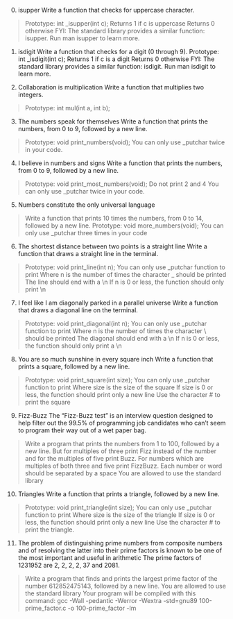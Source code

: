 0. isupper  Write a function that checks for uppercase character.
>Prototype: int _isupper(int c);
>Returns 1 if c is uppercase
>Returns 0 otherwise
>FYI: The standard library provides a similar function: isupper. Run man isupper to learn more.

1. isdigit Write a function that checks for a digit (0 through 9).
Prototype: int _isdigit(int c);
Returns 1 if c is a digit
Returns 0 otherwise
FYI: The standard library provides a similar function: isdigit. Run man isdigit to learn more.

2. Collaboration is multiplication Write a function that multiplies two integers.
>Prototype: int mul(int a, int b);

3. The numbers speak for themselves Write a function that prints the numbers, from 0 to 9, followed by a new line.
>Prototype: void print_numbers(void);
>You can only use _putchar twice in your code.

4. I believe in numbers and signs Write a function that prints the numbers, from 0 to 9, followed by a new line.
>Prototype: void print_most_numbers(void);
>Do not print 2 and 4
>You can only use _putchar twice in your code.

5. Numbers constitute the only universal language
>Write a function that prints 10 times the numbers, from 0 to 14, followed by a new line.
>Prototype: void more_numbers(void);
>You can only use _putchar three times in your code

6. The shortest distance between two points is a straight line Write a function that draws a straight line in the terminal.
>Prototype: void print_line(int n);
>You can only use _putchar function to print
>Where n is the number of times the character _ should be printed
>The line should end with a \n
>If n is 0 or less, the function should only print \n

7. I feel like I am diagonally parked in a parallel universe Write a function that draws a diagonal line on the terminal.
>Prototype: void print_diagonal(int n);
>You can only use _putchar function to print
>Where n is the number of times the character \ should be printed
>The diagonal should end with a \n
>If n is 0 or less, the function should only print a \n

8. You are so much sunshine in every square inch  Write a function that prints a square, followed by a new line.
>Prototype: void print_square(int size);
>You can only use _putchar function to print
>Where size is the size of the square
>If size is 0 or less, the function should print only a new line
>Use the character # to print the square

9. Fizz-Buzz The “Fizz-Buzz test” is an interview question designed to help filter out the 99.5% of programming job candidates who can’t seem to program their way out of a wet paper bag.
>Write a program that prints the numbers from 1 to 100, followed by a new line. But for multiples of three print Fizz instead of the number and for the multiples of five print Buzz. For numbers which are multiples of both three and five print FizzBuzz.
>Each number or word should be separated by a space
>You are allowed to use the standard library

10. Triangles  Write a function that prints a triangle, followed by a new line.
>Prototype: void print_triangle(int size);
>You can only use _putchar function to print
>Where size is the size of the triangle
>If size is 0 or less, the function should print only a new line
>Use the character # to print the triangle.

11. The problem of distinguishing prime numbers from composite numbers and of resolving the latter into their prime factors is known to be one of the most important and useful in arithmetic
The prime factors of 1231952 are 2, 2, 2, 2, 37 and 2081.
>Write a program that finds and prints the largest prime factor of the number 612852475143, followed by a new line.
>You are allowed to use the standard library
>Your program will be compiled with this command: gcc -Wall -pedantic -Werror -Wextra -std=gnu89 100-prime_factor.c -o 100-prime_factor -lm
